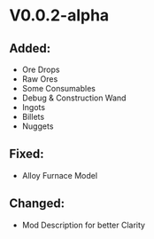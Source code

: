 # V0.0.2-alpha
## Added:
* Ore Drops
* Raw Ores
* Some Consumables
* Debug & Construction Wand
* Ingots
* Billets
* Nuggets
## Fixed:
* Alloy Furnace Model
## Changed:
* Mod Description for better Clarity